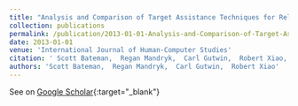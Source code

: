 ```yaml
---
title: "Analysis and Comparison of Target Assistance Techniques for Relative Ray-Cast Pointing"
collection: publications
permalink: /publication/2013-01-01-Analysis-and-Comparison-of-Target-Assistance-Techniques-for-Relative-Ray-Cast-Pointing
date: 2013-01-01
venue: 'International Journal of Human-Computer Studies'
citation: ' Scott Bateman,  Regan Mandryk,  Carl Gutwin,  Robert Xiao, &quot;Analysis and Comparison of Target Assistance Techniques for Relative Ray-Cast Pointing.&quot; International Journal of Human-Computer Studies, 2013.'
authors: 'Scott Bateman,  Regan Mandryk,  Carl Gutwin,  Robert Xiao'
---
```

See on [Google Scholar](https://scholar.google.com/scholar?q=Analysis+and+Comparison+of+Target+Assistance+Techniques+for+Relative+Ray+Cast+Pointing){:target="_blank"}